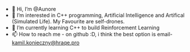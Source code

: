 - 👋 Hi, I’m @Aunore
- 👀 I’m interested in C++ programming, Artificial Intelligence and Artifical (Simulated Life). My Favourite are self-drones. 
- 🌱 I’m currently learning C++ to build Reinforcement Learning
- 📫 How to reach me - on github :D, i think the best option is email- kamil.konieczny@hraqe.pro

<!---
siguar/siguar is a ✨ special ✨ repository because its `README.md` (this file) appears on your GitHub profile.
You can click the Preview link to take a look at your changes.
--->
